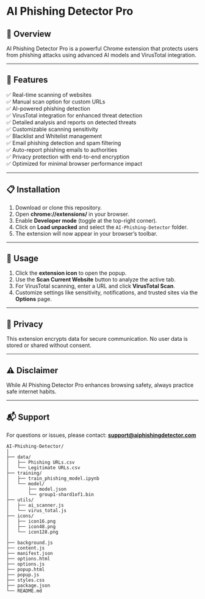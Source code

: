 # AI Phishing Detector Pro

## 🚀 Overview
AI Phishing Detector Pro is a powerful Chrome extension that protects users from phishing attacks using advanced AI models and VirusTotal integration.

---

## 🔧 Features
✅ Real-time scanning of websites  
✅ Manual scan option for custom URLs  
✅ AI-powered phishing detection  
✅ VirusTotal integration for enhanced threat detection  
✅ Detailed analysis and reports on detected threats  
✅ Customizable scanning sensitivity  
✅ Blacklist and Whitelist management  
✅ Email phishing detection and spam filtering  
✅ Auto-report phishing emails to authorities  
✅ Privacy protection with end-to-end encryption  
✅ Optimized for minimal browser performance impact  

---

## 📋 Installation
1. Download or clone this repository.
2. Open **chrome://extensions/** in your browser.
3. Enable **Developer mode** (toggle at the top-right corner).
4. Click on **Load unpacked** and select the `AI-Phishing-Detector` folder.
5. The extension will now appear in your browser’s toolbar.

---

## 📖 Usage
1. Click the **extension icon** to open the popup.
2. Use the **Scan Current Website** button to analyze the active tab.
3. For VirusTotal scanning, enter a URL and click **VirusTotal Scan**.
4. Customize settings like sensitivity, notifications, and trusted sites via the **Options** page.

---

## 🔐 Privacy
This extension encrypts data for secure communication. No user data is stored or shared without consent.

---

## ⚠️ Disclaimer
While AI Phishing Detector Pro enhances browsing safety, always practice safe internet habits.

---

## 📬 Support
For questions or issues, please contact: **support@aiphishingdetector.com**




```
AI-Phishing-Detector/
│
├── data/
│   ├── Phishing URLs.csv
│   └── Legitimate URLs.csv
├── training/
│   ├── train_phishing_model.ipynb
│   └── model/
│       ├── model.json
│       └── group1-shard1of1.bin
├── utils/
│   ├── ai_scanner.js
│   └── virus_total.js
├── icons/
│   ├── icon16.png
│   ├── icon48.png
│   └── icon128.png
│
├── background.js
├── content.js
├── manifest.json
├── options.html
├── options.js
├── popup.html
├── popup.js
├── styles.css
├── package.json
└── README.md

```